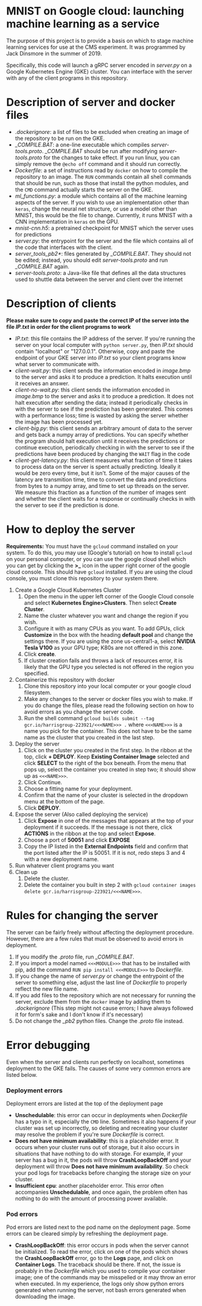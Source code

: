 # MNIST on Google cloud: launching machine learning as a service
The purpose of this project is to provide a basis on which to stage machine learning services for use at the CMS experiment. It was programmed by Jack Dinsmore in the summer of 2019.

Specifically, this code will launch a gRPC server encoded in *server.py* on a Google Kubernetes Engine (GKE) cluster. You can interface with the server with any of the client programs in this repository.

# Description of server and docker files
- *.dockerignore*: a list of files to be excluded when creating an image of the repository to be run on the GKE.
- *_COMPILE.BAT*: a one-line executable which compiles *server-tools.proto*. *_COMPILE.BAT* should be run after modifying *server-tools.proto* for the changes to take effect. If you run linux, you can simply remove the `@echo off` command and it should run correctly.
- *Dockerfile*: a set of instructions read by `docker` on how to compile the repository to an image. The `RUN` commands contain all shell commands that should be run, such as those that install the python modules, and the `CMD` command actually starts the server on the GKE.
- *ml_functions.py*: a module which contains all of the machine learning aspects of the server. If you wish to use an implementation other than `keras`, change the neural net structure, or use a model other than MNIST, this would be the file to change. Currently, it runs MNIST with a CNN implementation in `keras` on the GPU.
- *mnist-cnn.h5*: a pretrained checkpoint for MNIST which the server uses for predictions
- *server.py*: the entrypoint for the server and the file which contains all of the code that interfaces with the client.
- *server_tools_pb2\**: files generated by *_COMPILE.BAT*. They should not be edited; instead, you should edit *server-tools.proto* and run *_COMPILE.BAT* again.
- *server-tools.proto*: a Java-like file that defines all the data structures used to shuttle data between the server and client over the internet


# Description of clients
**Please make sure to copy and paste the correct IP of the server into the file *IP.txt* in order for the client programs to work**
- *IP.txt*: this file contains the IP address of the server. If you're running the server on your local computer with `python server.py`, then *IP.txt* should contain "localhost" or "127.0.0.1". Otherwise, copy and paste the endpoint of your GKE server into *IP.txt* so your client programs know what server to communicate with.
- *client-wait.py*: this client sends the information encoded in *image.bmp* to the server and asks it to produce a prediction. It halts execution until it receives an answer.
- *client-no-wait.py*: this client sends the information encoded in *image.bmp* to the server and asks it to produce a prediction. It does not halt execution after sending the data; instead it periodically checks in with the server to see if the prediction has been generated. This comes with a performance loss; time is wasted by asking the server whether the image has been processed yet.
- *client-big.py*: this client sends an arbitrary amount of data to the server and gets back a numpy array of predictions. You can specify whether the program should halt execution until it receives the predictions or continue execution, periodically checking in with the server to see if the predictions have been produced by changing the `WAIT` flag in the code
- *client-get-latency.py*: this client measures what fraction of time it takes to process data on the server is spent actually predicting. Ideally it would be zero every time, but it isn't. Some of the major causes of the latency are transmition time, time to convert the data and predictions from bytes to a numpy array, and time to set up threads on the server. We measure this fraction as a function of the number of images sent and whether the client waits for a response or continually checks in with the server to see if the prediction is done. 


# How to deploy the server
**Requirements:** You must have the `gcloud` command installed on your system. To do this, you may use (Google's tutorial) on how to install `gcloud` on your personal computer, or you can use the google cloud shell which you can get by clicking the **>_** icon in the upper right corner of the google cloud console. This should have `gcloud` installed. If you are using the cloud console, you must clone this repository to your system there.
1. Create a Google Cloud Kubernetes Cluster
    1. Open the menu in the upper left corner of the Google Cloud console and select **Kubernetes Engine>Clusters**. Then select **Create Cluster**. 
    2. Name the cluster whatever you want and change the region if you wish.
    3. Configure it with as many CPUs as you want. To add GPUs, click **Customize** in the box with the heading **default pool** and change the settings there. If you are using the zone us-central1-a, select **NVIDIA Tesla V100** as your GPU type; K80s are not offered in this zone.
    5. Click **create**.
    6. If cluster creation fails and throws a lack of resources error, it is likely that the GPU type you selected is not offered in the region you specified.
2. Containerize this repository with docker
    1. Clone this repository into your local computer or your google cloud filesystem.
    2. Make any changes to the server or docker files you wish to make. If you do change the files, please read the following section on how to avoid errors as you change the server code.
    3. Run the shell command `gcloud builds submit --tag gcr.io/harrisgroup-223921/<<<NAME>>> .` where `<<<NAME>>>` is a name you pick for the container. This does not have to be the same name as the cluster that you created in the last step.
3. Deploy the server
    1. Click on the cluster you created in the first step. In the ribbon at the top, click **+ DEPLOY**. Keep **Existing Container Image** selected and click **SELECT** to the right of the box beneath. From the menu that pops up, select the container you created in step two; it should show up as `<<<NAME>>>`.
    2. Click Continue.
    3. Choose a fitting name for your deployment.
    4. Confirm that the name of your cluster is selected in the dropdown menu at the bottom of the page. 
    5. Click **DEPLOY**.
4. Expose the server (Also called deploying the service)
    1. Click **Expose** in one of the messages that appears at the top of your deployment if it succeeds. If the message is not there, click **ACTIONS** in the ribbon at the top and select **Expose**.
    2. Choose a port of **50051** and click **EXPOSE**
    3. Copy the IP listed in the **External Endpoints** field and confirm that the port listed after the IP is 50051. If it is not, redo steps 3 and 4 with a new deployment name.
5. Run whatever client programs you want
6. Clean up
    1. Delete the cluster.
    2. Delete the container you built in step 2 with `gcloud container images delete gcr.io/harrisgroup-223921/<<<NAME>>>`.

# Rules for changing the server
The server can be fairly freely without affecting the deployment procedure. However, there are a few rules that must be observed to avoid errors in deployment.

1. If you modify the *.proto* file, run *_COMPILE.BAT*. 
2. If you import a model named `<<<MODULE>>>` that has to be installed with pip, add the command `RUN pip install <<<MODULE>>>` to *Dockerfile*.
3. If you change the name of *server.py* or change the entrypoint of the server to something else, adjust the last line of *Dockerfile* to properly reflect the new file name.
4. If you add files to the repository which are not necessary for running the server, exclude them from the `docker` image by adding them to *.dockerignore* (This step might not cause errors; I have always followed it for form's sake and I don't know if it's necessary)
5. Do not change the *_pb2* python files. Change the *.proto* file instead.

# Error debugging
Even when the server and clients run perfectly on localhost, sometimes deployment to the GKE fails. The causes of some very common errors are listed below.
### Deployment errors
Deployment errors are listed at the top of the deployment page
- **Unschedulable**: this error can occur in deployments when *Dockerfile* has a typo in it, especially the `CMD` line. Sometimes it also happens if your cluster was set up incorrectly, so deleting and recreating your cluster may resolve the problem if you're sure *Dockerfile* is correct. 
- **Does not have minimum availability**: this is a placeholder error. It occurs when your cluster runs out of storage, but it also occurs in situations that have nothing to do with storage. For example, if your server has a bug in it, the pods will throw **CrashLoopBackOff** and your deployment will throw **Does not have minimum availability**. So check your pod logs for tracebacks before changing the storage size on your cluster.
- **Insufficient cpu**: another placeholder error. This error often accompanies **Unschedulable**, and once again, the problem often has nothing to do with the amount of processing power available.

### Pod errors
Pod errors are listed next to the pod name on the deployment page. Some errors can be cleared simply by refreshing the deployment page.
- **CrashLoopBackOff**: this error occurs in pods when the server cannot be initialized. To read the error, click on one of the pods which shows the **CrashLoopBackOff** error, go to the **Logs** page, and click on **Container Logs**. The traceback should be there. If not, the issue is probably in the *Dockerfile* which you used to compile your container image; one of the commands may be misspelled or it may throw an error when executed. In my experience, the logs only show python errors generated when running the server, not bash errors generated when downloading the image.